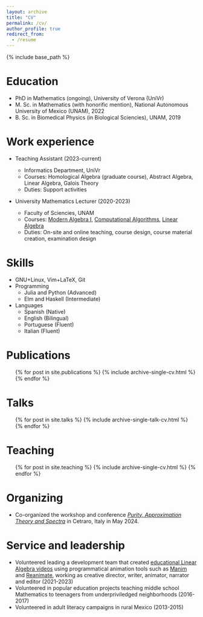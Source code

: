 ```yaml
---
layout: archive
title: "CV"
permalink: /cv/
author_profile: true
redirect_from:
  - /resume
---
```


{% include base_path %}

Education
======
* PhD in Mathematics (ongoing), University of Verona (UniVr)
* M. Sc. in Mathematics (with honorific mention), National Autonomous University of Mexico (UNAM), 2022
* B. Sc. in Biomedical Physics (in Biological Sciencies), UNAM, 2019

Work experience
======
* Teaching Assistant (2023-current)
  * Informatics Department, UniVr
  * Courses: Homological Algebra (graduate course), Abstract Algebra, Linear Algebra, Galois Theory
  * Duties: Support activities

* University Mathematics Lecturer (2020-2023)
  * Faculty of Sciencies, UNAM
  * Courses: [Modern Algebra I](https://dabnciencias.github.io/teaching/AM), [Computational Algorithms](https://dabnciencias.github.io/teaching/AC), [Linear Algebra](https://dabnciencias.github.io/teaching/AL)
  * Duties: On-site and online teaching, course design, course material creation, examination design

Skills
======
* GNU+Linux, Vim+LaTeX, Git
* Programming
  * Julia and Python (Advanced)
  * Elm and Haskell  (Intermediate)
* Languages
  * Spanish    (Native)
  * English    (Bilingual)
  * Portuguese (Fluent)
  * Italian    (Fluent)
  
Publications
======
  <ul>{% for post in site.publications %}
    {% include archive-single-cv.html %}
  {% endfor %}</ul>
  
Talks
======
  <ul>{% for post in site.talks %}
    {% include archive-single-talk-cv.html %}
  {% endfor %}</ul>
  
Teaching
======
  <ul>{% for post in site.teaching %}
    {% include archive-single-cv.html %}
  {% endfor %}</ul>

Organizing
======
* Co-organized the workshop and conference [_Purity, Approximation Theory and Spectra_](https://profs.scienze.univr.it/laking/Cetraro/html5up-strata/index.html) in Cetraro, Italy in May 2024.
  
Service and leadership
======
* Volunteered leading a development team that created [educational Linear Algebra videos](https://www.youtube.com/watch?v=VY7ATrauc34&list=PL91agCMqt_mdAgHZkxyn-tscoNpu7ZHvl&pp=iAQB) using programmatical animation tools such as [Manim](https://www.manim.community/) and [Reanimate](https://reanimate.github.io/), working as creative director, writer, animator, narrator and editor (2021-2023)
* Volunteered in popular education projects teaching middle school Mathematics to teenagers from underpriviledged neighborhoods (2016-2017)
* Volunteered in adult literacy campaigns in rural Mexico (2013-2015)
